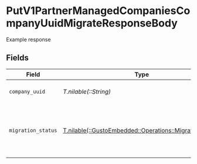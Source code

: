 # PutV1PartnerManagedCompaniesCompanyUuidMigrateResponseBody

Example response


## Fields

| Field                                                                                                 | Type                                                                                                  | Required                                                                                              | Description                                                                                           |
| ----------------------------------------------------------------------------------------------------- | ----------------------------------------------------------------------------------------------------- | ----------------------------------------------------------------------------------------------------- | ----------------------------------------------------------------------------------------------------- |
| `company_uuid`                                                                                        | *T.nilable(::String)*                                                                                 | :heavy_minus_sign:                                                                                    | The company UUID                                                                                      |
| `migration_status`                                                                                    | [T.nilable(::GustoEmbedded::Operations::MigrationStatus)](../../models/operations/migrationstatus.md) | :heavy_minus_sign:                                                                                    | The migration status. 'success' is the only valid return value.                                       |